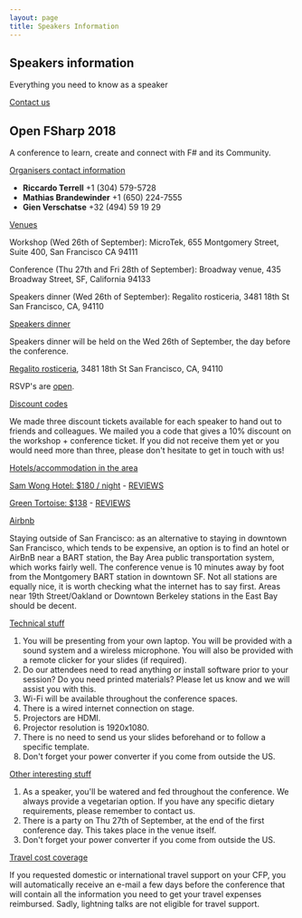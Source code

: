 ```yaml
---
layout: page
title: Speakers Information
---
```


<!--  start become-sponsor  -->
<section id="sponsors" class="become-sponsor">
	<div class="overlay"></div>
	<div class="container">
		<div class="row">
			<div class="col-md-9">
				<div class="row">
					<div class="become-sponsor-item">
						<h2>Speakers information</h2>
						<p>Everything you need to know as a speaker</p>
					</div>
				</div><!-- /.row -->
			</div><!-- /.col-md-10 -->
			<div class="col-md-3">
				<a href="mailto:info@openfsharp.org" class="custom-btn hvr-bounce-to-bottom">Contact us</a>
			</div><!-- /.col-md-2 -->
		</div><!-- /.row -->
	</div><!-- /.container -->
</section>
<!--  end become-sponsor  -->

<!-- start national-conference section  -->
<section id="about" class="national-conference faq-page">
	<div class="container">
		<div class="row">
			<div class="conference-main faq-wrapper first-faq-wrapper">
				<div class="section-head">
					<h2 class="header-title">Open FSharp 2018</h2>
					<p class="header-desc">A conference to learn, create and connect with F# and its Community.</p>
				</div>
				<div class="panel-group" id="accordion" role="tablist" aria-multiselectable="true">
					<div class="panel panel-default">
						<div class="panel-heading" role="tab" id="headingOne">
							<div class="panel-title">
								<a role="button" data-toggle="collapse" data-parent="#accordion" href="#collapseOne" aria-expanded="true" aria-controls="collapseOne">
									<span>Organisers contact information</span>									
								</a>
							</div>
						</div>
						<div id="collapseOne" class="panel-collapse collapse in" role="tabpanel" aria-labelledby="headingOne">
							<div class="panel-body">
								<ul>
									<li>
										<span class="c-info-icon"><i class="fa fa-mobile"></i></span>
										<span class="c-info-content">
											<strong>Riccardo Terrell</strong>
											<span class="i-text">+1 (304) 579-5728</span>
										</span>
									</li>
									<li>
										<span class="c-info-icon"><i class="fa fa-mobile"></i></span>
										<span class="c-info-content">
											<strong>Mathias Brandewinder</strong>
											<span class="i-text">+1 (650) 224-7555</span>
										</span>
									</li>
									<li>
										<span class="c-info-icon"><i class="fa fa-mobile"></i></span>
										<span class="c-info-content">
											<strong>Gien Verschatse</strong>
											<span class="i-text">+32 (494) 59 19 29</span>
										</span>
									</li>
								</ul>
							</div>
						</div>
					</div>
					<div class="panel panel-default">
						<div class="panel-heading" role="tab" id="headingTwo">
							<div class="panel-title">
								<a role="button" data-toggle="collapse" data-parent="#accordion" href="#collapseTwo" aria-expanded="false" aria-controls="collapseTwo">
									<span>Venues</span>							
								</a>
							</div>
						</div>
						<div id="collapseTwo" class="panel-collapse collapse in" role="tabpanel" aria-labelledby="headingTwo">
							<div class="panel-body">
								<p>Workshop (Wed 26th of September): MicroTek, 655 Montgomery Street, Suite 400, San Francisco CA 94111</p>
								<p>Conference (Thu 27th and Fri 28th of September): Broadway venue, 435 Broadway Street, SF, California 94133</p>
								<p>Speakers dinner (Wed 26th of September): Regalito rosticeria, 3481 18th St San Francisco, CA, 94110</p>
							</div>
						</div>
					</div>
					<div class="panel panel-default">
						<div class="panel-heading" role="tab" id="headingThree">
							<div class="panel-title">
								<a role="button" data-toggle="collapse" data-parent="#accordion" href="#collapseThree" aria-expanded="false" aria-controls="collapseThree">
									<span>Speakers dinner</span>							
								</a>
							</div>
						</div>
						<div id="collapseThree" class="panel-collapse collapse in" role="tabpanel" aria-labelledby="headingThree">
							<div class="panel-body">
								<p>Speakers dinner will be held on the Wed 26th of September, the day before the conference.</p>
								<p><a href="http://www.sfregalito.com/">Regalito rosticeria</a>, 3481 18th St San Francisco, CA, 94110</p>
								<p>RSVP's are <a href="https://goo.gl/forms/xMgVuABOnsGUit0E2" target="_blank">open</a>.</p>
							</div>
						</div>
					</div>
					<div class="panel panel-default">
						<div class="panel-heading" role="tab" id="headingEight">
							<div class="panel-title">
								<a role="button" data-toggle="collapse" data-parent="#accordion" href="#collapseEight" aria-expanded="false" aria-controls="collapseEight">
									<span>Discount codes</span>							
								</a>
							</div>
						</div>
						<div id="collapseEight" class="panel-collapse collapse in" role="tabpanel" aria-labelledby="headingEight">
							<div class="panel-body">
								<p>
									We made three discount tickets available for each speaker to hand out to friends and colleagues.
									We mailed you a code that gives a 10% discount on the workshop + conference ticket. 
									If you did not receive them yet or you would need more than three, please don't hesitate to get in touch with us!
								</p>
							</div>
						</div>
					</div>
					<div class="panel panel-default">
						<div class="panel-heading" role="tab" id="headingFour">
							<div class="panel-title">
								<a role="button" data-toggle="collapse" data-parent="#accordion" href="#collapseFour" aria-expanded="false" aria-controls="collapseFour">
									<span>Hotels/accommodation in the area</span>							
								</a>
							</div>
						</div>
						<div id="collapseFour" class="panel-collapse collapse in" role="tabpanel" aria-labelledby="headingFour">
							<div class="panel-body">
								<p><a href="http://www.swhotel.com" target="_blank">Sam Wong Hotel: $180 / night</a> - <a href="https://www.tripadvisor.com/Hotel_Review-g60713-d224951-Reviews-SW_Hotel-San_Francisco_California.html#REVIEWS" target="_blank">REVIEWS</a>																		
								</p>
								<p><a href="https://www.greentortoisesf.com/private-rooms" target="_blank">Green Tortoise: $138</a> - <a href="https://www.yelp.com/biz/green-tortoise-hostel-san-francisco" target="_blank">REVIEWS</a>	
								</p>
								<p><a href="https://www.airbnb.com/" target="_blank">Airbnb</a>
								</p>
								<p>
									Staying outside of San Francisco: as an alternative to staying in downtown San Francisco, which tends to be expensive, an option is to find an hotel or AirBnB near a BART station, the Bay Area public transportation system, which works fairly well. The conference venue is 10 minutes away by foot from the Montgomery BART station in downtown SF. Not all stations are equally nice, it is worth checking what the internet has to say first. Areas near 19th Street/Oakland or Downtown Berkeley stations in the East Bay should be decent.
								</p>
							</div>
						</div>
					</div>
					<div class="panel panel-default">
						<div class="panel-heading" role="tab" id="headingFive">
							<div class="panel-title">
								<a role="button" data-toggle="collapse" data-parent="#accordion" href="#collapseFive" aria-expanded="false" aria-controls="collapseFive">
									<span>Technical stuff</span>							
								</a>
							</div>
						</div>
						<div id="collapseFive" class="panel-collapse collapse in" role="tabpanel" aria-labelledby="headingFive">
							<div class="panel-body">
								<p>
									<ol>
										<li>You will be presenting from your own laptop. You will be provided with a sound system and a wireless microphone. 
											You will also be provided with a remote clicker for your slides (if required).</li>
										<li>Do our attendees need to read anything or install software prior to your session? Do you need printed materials?
											Please let us know and we will assist you with this.</li>
										<li>Wi-Fi will be available throughout the conference spaces.</li>
										<li>There is a wired internet connection on stage.</li>
										<li>Projectors are HDMI.</li>
										<li>Projector resolution is 1920x1080.</li>
										<li>There is no need to send us your slides beforehand or to follow a specific template.</li>
										<li>Don't forget your power converter if you come from outside the US.</li>
									</ol>
								</p>
							</div>
						</div>
					</div>
					<div class="panel panel-default">
						<div class="panel-heading" role="tab" id="headingSix">
							<div class="panel-title">
								<a role="button" data-toggle="collapse" data-parent="#accordion" href="#collapseSix" aria-expanded="false" aria-controls="collapseSix">
									<span>Other interesting stuff</span>							
								</a>
							</div>
						</div>
						<div id="collapseSix" class="panel-collapse collapse in" role="tabpanel" aria-labelledby="headingSix">
							<div class="panel-body">
								<p>
									<ol>
										<li>As a speaker, you'll be watered and fed throughout the conference. We always provide a vegetarian option.
											If you have any specific dietary requirements, please remember to contact us.</li>
										<li>There is a party on Thu 27th of September, at the end of the first conference day. This takes place in the venue itself.</li>
										<li>Don't forget your power converter if you come from outside the US.</li>
									</ol>
								</p>
							</div>
						</div>
					</div>
					<div class="panel panel-default">
						<div class="panel-heading" role="tab" id="headingSeven">
							<div class="panel-title">
								<a role="button" data-toggle="collapse" data-parent="#accordion" href="#collapseSeven" aria-expanded="false" aria-controls="collapseSeven">
									<span>Travel cost coverage</span>							
								</a>
							</div>
						</div>
						<div id="collapseSeven" class="panel-collapse collapse in" role="tabpanel" aria-labelledby="headingSeven">
							<div class="panel-body">
								<p>
									If you requested domestic or international travel support on your CFP, you will automatically receive an e-mail a few days before the conference
									that will contain all the information you need to get your travel expenses reimbursed.
									Sadly, lightning talks are not eligible for travel support.
								</p>
							</div>
						</div>
					</div>
				</div>
			</div><!-- /.conference-main -->
		</div><!-- /.row -->
	</div><!-- /.container -->
</section>
<!-- end national-conference section  -->